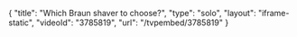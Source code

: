 {
    "title": "Which Braun shaver to choose?",
    "type": "solo",
    "layout": "iframe-static",
    "videoId": "3785819",
    "url": "\/tvpembed\/3785819"
}